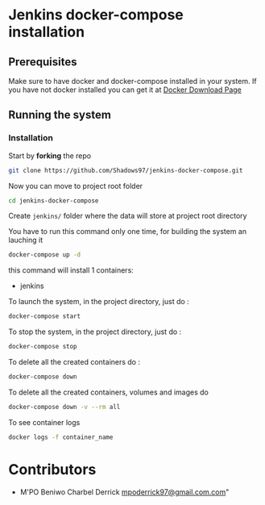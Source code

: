 # Jenkins docker-compose installation

## Prerequisites

Make sure to have docker and docker-compose installed in your system.
If you have not docker installed you can get it at [Docker Download Page](https://docs.docker.com/get-docker/)


## Running the system

### Installation
Start by **forking** the repo
```bash
git clone https://github.com/Shadows97/jenkins-docker-compose.git
```

Now you can move to project root folder 
```bash
cd jenkins-docker-compose
```

Create `jenkins/` folder where the data will store at project root directory

You have to run this command only one time, for building the system an lauching it 
```bash
docker-compose up -d
```

this command will install 1 containers:
- jenkins


To launch the system, in the project directory, just do :

```bash
docker-compose start
```

To stop the system, in the project directory, just do :

```bash
docker-compose stop
```

To delete all the created containers do :

```bash
docker-compose down
```

To delete all the created containers, volumes and images do

```bash
docker-compose down -v --rm all
```

To see container logs

```bash
docker logs -f container_name
```

# Contributors

* M'PO Beniwo Charbel Derrick <mpoderrick97@gmail.com.com>"